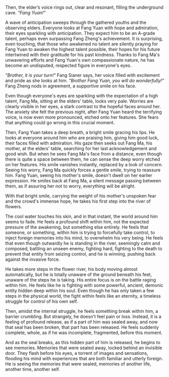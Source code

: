 Then, the elder’s voice rings out, clear and resonant, filling the underground cave. _"Fang Yuan!"_

A wave of anticipation sweeps through the gathered youths and the observing elders. Everyone looks at Fang Yuan with hope and admiration, their eyes sparkling with anticipation. They expect him to be an A-grade talent, perhaps even surpassing Fang Zheng's achievement. It is surprising, even touching, that those who awakened no talent are silently praying for Fang Yuan to awaken the highest talent possible, their hopes for his future intertwined with their gratitude for his past kindness. Thanks to Fang Ma's unwavering efforts and Fang Yuan's own compassionate nature, he has become an undisputed, respected figure in everyone's eyes.

_"Brother, it is your turn!"_ Fang Sianer says, her voice filled with excitement and pride as she looks at him. _"Brother Fang Yuan, you will do wonderfully!"_ Fang Zheng nods in agreement, a supportive smile on his face.

Even though everyone's eyes are sparkling with the expectation of a high talent, Fang Ma, sitting at the elders' table, looks very pale. Worries are clearly visible in her eyes, a stark contrast to the hopeful faces around her. The anxiety she felt the previous night, after Fang Yuan heard the terrifying voice, is now even more pronounced, etched onto her features. She fears that anything could go wrong in this crucial moment.

Then, Fang Yuan takes a deep breath, a bright smile gracing his lips. He looks at everyone around him who are praising him, giving him good luck, their faces filled with admiration. His gaze then seeks out Fang Ma, his mother, at the elders' table, searching for her last acknowledgement and good wish. But when he sees Fang Ma's face from a distance, even though there is quite a space between them, he can sense the deep worry etched on her features. His smile vanishes instantly, replaced by a look of concern. Seeing his worry, Fang Ma quickly forces a gentle smile, trying to reassure him. Fang Yuan, seeing his mother's smile, doesn't dwell on her earlier expression. He smiles back at Fang Ma, a silent message passing between them, as if assuring her not to worry, everything will be alright.

With that bright smile, carrying the weight of his mother's unspoken fear and the crowd's immense hope, he takes his first step into the river of flowers.

The cool water touches his skin, and in that instant, the world around him seems to fade. He feels a profound shift within him, not the expected pressure of the awakening, but something else entirely. He feels that someone, or something, within him is trying to forcefully take control, to inject foreign memories into his mind, to overwhelm his very being. He feels that even though outwardly he is standing in the river, seemingly calm and composed, battling an unseen enemy, fighting hard, fighting to the death to prevent that entity from seizing control, and he is winning, pushing back against the invasive force.

He takes more steps in the flower river, his body moving almost automatically, but he is totally unaware of the ground beneath his feet, unaware of the steps he is taking. His entire focus is on the battle raging within him. He feels like he is fighting with some powerful, ancient, demonic entity hidden deep within his soul. Even though he has only taken a few steps in the physical world, the fight within feels like an eternity, a timeless struggle for control of his own self.

Then, amidst the internal struggle, he feels something break within him, a barrier crumbling. But strangely, he doesn't feel pain or loss. Instead, it is a feeling of profound release, as if a part of him was sealed away, and now that seal has been broken, that part has been released. He feels suddenly complete, whole, as if he was incomplete, fragmented, before this moment.

And as the seal breaks, as this hidden part of him is released, he begins to see memories. Memories that were sealed away, locked behind an invisible door. They flash before his eyes, a torrent of images and sensations, flooding his mind with experiences that are both familiar and utterly foreign. He is seeing the memories that were sealed, memories of another life, another time, another self.




 


